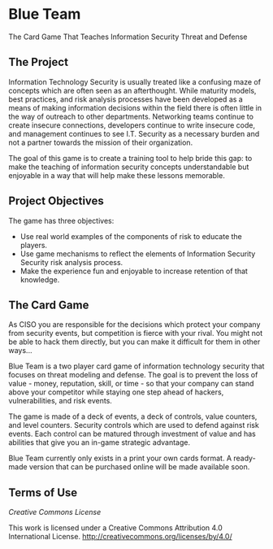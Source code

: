 # Blue Team

The Card Game That Teaches Information Security Threat and Defense

## The Project
Information Technology Security is usually treated like a confusing maze of concepts which are often seen as an afterthought. While maturity models, best practices, and risk analysis processes have been developed as a means of making information decisions within the field there is often little in the way of outreach to other departments. Networking teams continue to create insecure connections, developers continue to write insecure code, and management continues to see I.T. Security as a necessary burden and not a partner towards the mission of their organization.

The goal of this game is to create a training tool to help bride this gap: to make the teaching of information security concepts understandable but enjoyable in a way that will help make these lessons memorable.

## Project Objectives

The game has three objectives:

- Use real world examples of the components of risk to educate the players.
- Use game mechanisms to reflect the elements of Information Security Security risk analysis process.
- Make the experience fun and enjoyable to increase retention of that knowledge.

## The Card Game
As CISO you are responsible for the decisions which protect your company from security events, but competition is fierce with your rival. You might not be able to hack them directly, but you can make it difficult for them in other ways...

Blue Team is a two player card game of information technology security that focuses on threat modeling and defense. The goal is to prevent the loss of value - money, reputation, skill, or time - so that your company can stand above your competitor while staying one step ahead of hackers, vulnerabilities, and risk events.

The game is made of a deck of events, a deck of controls, value counters, and level counters. Security controls which are used to defend against risk events. Each control can be matured through investment of value and has abilities that give you an in-game strategic advantage.

Blue Team currently only exists in a print your own cards format. A ready-made version that can be purchased online will be made available soon.

## Terms of Use
_Creative Commons License_

This work is licensed under a Creative Commons Attribution 4.0 International License.
http://creativecommons.org/licenses/by/4.0/
